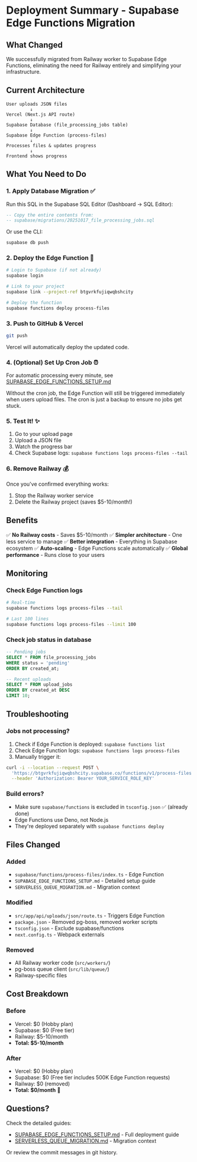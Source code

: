 # Deployment Summary - Supabase Edge Functions Migration

## What Changed

We successfully migrated from Railway worker to Supabase Edge Functions, eliminating the need for Railway entirely and simplifying your infrastructure.

## Current Architecture

```
User uploads JSON files
         ↓
Vercel (Next.js API route)
         ↓
Supabase Database (file_processing_jobs table)
         ↓
Supabase Edge Function (process-files)
         ↓
Processes files & updates progress
         ↓
Frontend shows progress
```

## What You Need to Do

### 1. Apply Database Migration ✅

Run this SQL in the Supabase SQL Editor (Dashboard → SQL Editor):

```sql
-- Copy the entire contents from:
-- supabase/migrations/20251017_file_processing_jobs.sql
```

Or use the CLI:

```bash
supabase db push
```

### 2. Deploy the Edge Function 🚀

```bash
# Login to Supabase (if not already)
supabase login

# Link to your project
supabase link --project-ref btgvrkfujiqwqbshcity

# Deploy the function
supabase functions deploy process-files
```

### 3. Push to GitHub & Vercel

```bash
git push
```

Vercel will automatically deploy the updated code.

### 4. (Optional) Set Up Cron Job ⏰

For automatic processing every minute, see [SUPABASE_EDGE_FUNCTIONS_SETUP.md](./SUPABASE_EDGE_FUNCTIONS_SETUP.md#step-3-set-up-cron-job-optional-but-recommended)

Without the cron job, the Edge Function will still be triggered immediately when users upload files. The cron is just a backup to ensure no jobs get stuck.

### 5. Test It! ✨

1. Go to your upload page
2. Upload a JSON file
3. Watch the progress bar
4. Check Supabase logs: `supabase functions logs process-files --tail`

### 6. Remove Railway 💰

Once you've confirmed everything works:

1. Stop the Railway worker service
2. Delete the Railway project (saves $5-10/month!)

## Benefits

✅ **No Railway costs** - Saves $5-10/month
✅ **Simpler architecture** - One less service to manage
✅ **Better integration** - Everything in Supabase ecosystem
✅ **Auto-scaling** - Edge Functions scale automatically
✅ **Global performance** - Runs close to your users

## Monitoring

### Check Edge Function logs

```bash
# Real-time
supabase functions logs process-files --tail

# Last 100 lines
supabase functions logs process-files --limit 100
```

### Check job status in database

```sql
-- Pending jobs
SELECT * FROM file_processing_jobs
WHERE status = 'pending'
ORDER BY created_at;

-- Recent uploads
SELECT * FROM upload_jobs
ORDER BY created_at DESC
LIMIT 10;
```

## Troubleshooting

### Jobs not processing?

1. Check if Edge Function is deployed: `supabase functions list`
2. Check Edge Function logs: `supabase functions logs process-files`
3. Manually trigger it:

```bash
curl -i --location --request POST \
  'https://btgvrkfujiqwqbshcity.supabase.co/functions/v1/process-files' \
  --header 'Authorization: Bearer YOUR_SERVICE_ROLE_KEY'
```

### Build errors?

- Make sure `supabase/functions` is excluded in `tsconfig.json` ✅ (already done)
- Edge Functions use Deno, not Node.js
- They're deployed separately with `supabase functions deploy`

## Files Changed

### Added
- `supabase/functions/process-files/index.ts` - Edge Function
- `SUPABASE_EDGE_FUNCTIONS_SETUP.md` - Detailed setup guide
- `SERVERLESS_QUEUE_MIGRATION.md` - Migration context

### Modified
- `src/app/api/uploads/json/route.ts` - Triggers Edge Function
- `package.json` - Removed pg-boss, removed worker scripts
- `tsconfig.json` - Exclude supabase/functions
- `next.config.ts` - Webpack externals

### Removed
- All Railway worker code (`src/workers/`)
- pg-boss queue client (`src/lib/queue/`)
- Railway-specific files

## Cost Breakdown

### Before
- Vercel: $0 (Hobby plan)
- Supabase: $0 (Free tier)
- Railway: $5-10/month
- **Total: $5-10/month**

### After
- Vercel: $0 (Hobby plan)
- Supabase: $0 (Free tier includes 500K Edge Function requests)
- Railway: $0 (removed)
- **Total: $0/month** 🎉

## Questions?

Check the detailed guides:
- [SUPABASE_EDGE_FUNCTIONS_SETUP.md](./SUPABASE_EDGE_FUNCTIONS_SETUP.md) - Full deployment guide
- [SERVERLESS_QUEUE_MIGRATION.md](./SERVERLESS_QUEUE_MIGRATION.md) - Migration context

Or review the commit messages in git history.
